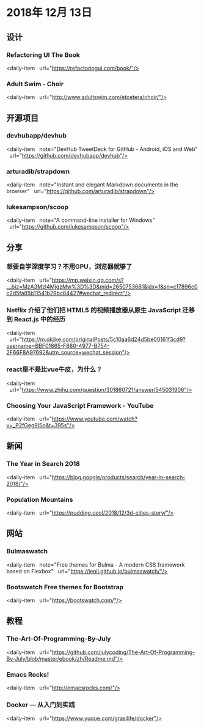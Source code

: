 # 2018年 12月 13日

## 设计

### Refactoring UI The Book

<daily-item
  url="https://refactoringui.com/book/"/>

### Adult Swim - Choir

<daily-item
  url="http://www.adultswim.com/etcetera/choir/"/>

## 开源项目

### devhubapp/devhub

<daily-item
  note="DevHub TweetDeck for GitHub - Android, iOS and Web"
  url="https://github.com/devhubapp/devhub"/>

### arturadib/strapdown

<daily-item
  note="Instant and elegant Markdown documents in the browser"
  url="https://github.com/arturadib/strapdown"/>

### lukesampson/scoop

<daily-item
  note="A command-line installer for Windows"
  url="https://github.com/lukesampson/scoop"/>

## 分享

### 想要自学深度学习？不用GPU，浏览器就够了

<daily-item
  url="https://mp.weixin.qq.com/s?__biz=MzA3MzI4MjgzMw%3D%3D&mid=2650753681&idx=1&sn=c17896c0c2d5fa85b11541b29bc84427#wechat_redirect"/>

### Netflix 介绍了他们把 HTML5 的视频播放器从原生 JavaScript 迁移到 React.js 中的经历

<daily-item
  url="https://m.okjike.com/originalPosts/5c10aa6d24d5be00161f3cd9?username=BBF01865-F880-4977-B754-2F66F8A97692&utm_source=wechat_session"/>

### react是不是比vue牛皮，为什么？

<daily-item
  url="https://www.zhihu.com/question/301860721/answer/545031906"/>

### Choosing Your JavaScript Framework - YouTube

<daily-item
  url="https://www.youtube.com/watch?v=_P2fGeg9I5o&t=395s"/>

## 新闻

### The Year in Search 2018

<daily-item
  url="https://blog.google/products/search/year-in-search-2018/"/>

### Population Mountains

<daily-item
  url="https://pudding.cool/2018/12/3d-cities-story/"/>

## 网站

### Bulmaswatch

<daily-item
  note="Free themes for Bulma - A modern CSS framework based on Flexbox"
  url="https://jenil.github.io/bulmaswatch/"/>

### Bootswatch Free themes for Bootstrap

<daily-item
  url="https://bootswatch.com/"/>

## 教程

### The-Art-Of-Programming-By-July

<daily-item
  url="https://github.com/julycoding/The-Art-Of-Programming-By-July/blob/master/ebook/zh/Readme.md"/>

### Emacs Rocks!

<daily-item
  url="http://emacsrocks.com/"/>

### Docker — 从入门到实践

<daily-item
  url="https://www.yuque.com/grasilife/docker"/>

<daily-footer/>